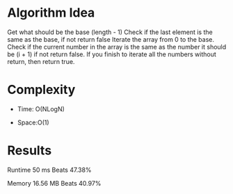 # Algorithm Idea

Get what should be the base (length - 1)
Check if the last element is the same as the base, if not return false
Iterate the array from 0 to the base. Check if the current number in the array is the same as the number it should be (i + 1) if not return false.
If you finish to iterate all the numbers without return, then return true.

# Complexity

- Time: O(NLogN)

- Space:O(1)

# Results

Runtime
50
ms
Beats
47.38%

Memory
16.56
MB
Beats
40.97%